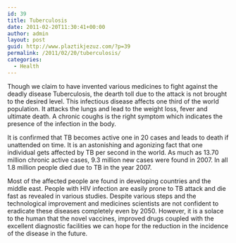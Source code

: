 ```yaml
---
id: 39
title: Tuberculosis
date: 2011-02-20T11:30:41+00:00
author: admin
layout: post
guid: http://www.plaztikjezuz.com/?p=39
permalink: /2011/02/20/tuberculosis/
categories:
  - Health
---
```

Though we claim to have invented various medicines to fight against the deadly disease Tuberculosis, the dearth toll due to the attack is not brought to the desired level. This infectious disease affects one third of the world population. It attacks the lungs and lead to the weight loss, fever and ultimate death. A chronic coughs is the right symptom which indicates the presence of the infection in the body.

It is confirmed that TB becomes active one in 20 cases and leads to death if unattended on time. It is an astonishing and agonizing fact that one individual gets affected by TB per second in the world. As much as 13.70 million chronic active cases, 9.3 million new cases were found in 2007. In all 1.8 million people died due to TB in the year 2007.

Most of the affected people are found in developing countries and the middle east. People with HIV infection are easily prone to TB attack and die fast as revealed in various studies. Despite various steps and the technological improvement and medicines scientists are not confident to eradicate these diseases completely even by 2050. However, it is a solace to the human that the novel vaccines, improved drugs coupled with the excellent diagnostic facilities we can hope for the reduction in the incidence of the disease in the future.